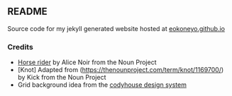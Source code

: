## README

Source code for my jekyll generated website hosted at [eokoneyo.github.io](https://eokoneyo.github.io)

### Credits
- [Horse rider](https://thenounproject.com/AliceNoir/collection/african-native-ethnic-people/?i=2045996) by Alice Noir from the Noun Project
- [Knot] Adapted from (https://thenounproject.com/term/knot/1169700/) by Kick from the Noun Project 
- Grid background idea from the [codyhouse design system](https://codyhouse.co/ds/components/app/grid-background)
